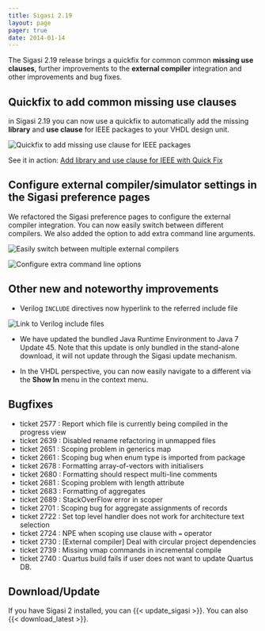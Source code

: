 ```yaml
---
title: Sigasi 2.19
layout: page
pager: true
date: 2014-01-14
---
```


The Sigasi 2.19 release brings a quickfix for common common **missing
use clauses**, further improvements to the **external compiler**
integration and other improvements and bug fixes.

Quickfix to add common missing use clauses
------------------------------------------

in Sigasi 2.19 you can now use a quickfix to automatically add the
missing **library** and **use clause** for IEEE packages to your VHDL
design unit.

![Quickfix to add missing use clause for IEEE packages](/img/releasenotes/2.19/ieeelibraryquickfix.png "Quickfix to add missing use clause for IEEE packages")

See it in action: [Add library and use clause for IEEE with Quick Fix](/screencasts/add_ieee_quickfix)

Configure external compiler/simulator settings in the Sigasi preference pages
-----------------------------------------------------------------------------

We refactored the Sigasi preference pages to configure the external
compiler integration. You can now easily switch between different
compilers. We also added the option to add extra command line arguments.

![Easily switch between multiple external compilers](/img/releasenotes/2.19/externaltoolspreferences-8.png "Easily switch between multiple external compilers")

![Configure extra command line options](/img/releasenotes/2.19/externaltoolspreferences-9-3.png "Configure extra command line options")

Other new and noteworthy improvements
-------------------------------------

-   Verilog `INCLUDE` directives now hyperlink to the referred include
    file

![Link to Verilog include files](/img/releasenotes/2.19/veriloghyperlinks1.png "Link to Verilog include files")

-   We have updated the bundled Java Runtime Environment to Java 7
    Update 45. Note that this update is only bundled in the stand-alone
    download, it will not update through the Sigasi update mechanism.

-   In the VHDL perspective, you can now easily navigate to a different
    via the **Show In** menu in the context menu.

Bugfixes
--------

-   ticket 2577 : Report which file is currently being compiled in the progress view
-   ticket 2639 : Disabled rename refactoring in unmapped files
-   ticket 2651 : Scoping problem in generics map
-   ticket 2661 : Scoping bug when enum type is imported from package
-   ticket 2678 : Formatting array-of-vectors with initialisers
-   ticket 2680 : Formatting should respect multi-line comments
-   ticket 2681 : Scoping problem with length attribute
-   ticket 2683 : Formatting of aggregates
-   ticket 2689 : StackOverFlow error in scoper
-   ticket 2701 : Scoping bug for aggregate assignments of records
-   ticket 2722 : Set top level handler does not work for architecture text selection
-   ticket 2724 : NPE when scoping use clause with `=` operator
-   ticket 2730 : \[External compiler\] Deal with circular project dependencies
-   ticket 2739 : Missing vmap commands in incremental compile
-   ticket 2740 : Quartus build fails if user does not want to update Quartus DB.

Download/Update
---------------

If you have Sigasi 2 installed, you can {{< update_sigasi >}}. You can also {{< download_latest >}}.
